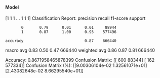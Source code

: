 #### Model
[1 1 1 ... 1 1 1]
Classification Report:
              precision    recall  f1-score   support

           0       0.79      0.01      0.01     88944
           1       0.87      1.00      0.93    577496

    accuracy                           0.87    666440
   macro avg       0.83      0.50      0.47    666440
weighted avg       0.86      0.87      0.81    666440

Accuracy: 0.8671958465878399
Confusion Matrix:
[[   600  88344]
 [   162 577334]]
Confusion Matrix (%):
[[9.00306104e-02 1.32561071e+01]
 [2.43082648e-02 8.66295540e+01]]
